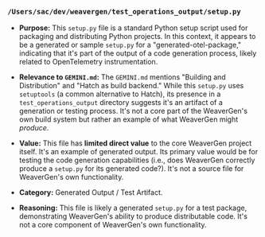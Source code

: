 ### `/Users/sac/dev/weavergen/test_operations_output/setup.py`

*   **Purpose:** This `setup.py` file is a standard Python setup script used for packaging and distributing Python projects. In this context, it appears to be a generated or sample `setup.py` for a "generated-otel-package," indicating that it's part of the output of a code generation process, likely related to OpenTelemetry instrumentation.
*   **Relevance to `GEMINI.md`:** The `GEMINI.md` mentions "Building and Distribution" and "Hatch as build backend." While this `setup.py` uses `setuptools` (a common alternative to Hatch), its presence in a `test_operations_output` directory suggests it's an artifact of a generation or testing process. It's not a core part of the WeaverGen's own build system but rather an example of what WeaverGen might *produce*.
*   **Value:** This file has **limited direct value** to the core WeaverGen project itself. It's an example of generated output. Its primary value would be for testing the code generation capabilities (i.e., does WeaverGen correctly produce a `setup.py` for its generated code?). It's not a source file for WeaverGen's own functionality.

*   **Category:** Generated Output / Test Artifact.
*   **Reasoning:** This file is likely a generated `setup.py` for a test package, demonstrating WeaverGen's ability to produce distributable code. It's not a core component of WeaverGen's own functionality.
